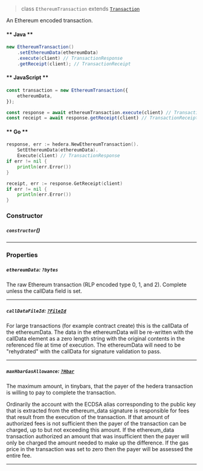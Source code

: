 > class `EthereumTransaction` extends [`Transaction`](reference/core/Transaction.md)

An Ethereum encoded transaction.
    
<!-- tabs:start -->

#### ** Java **

```java
new EthereumTransaction()
    .setEthereumData(ethereumData)
    .execute(client) // TransactionResponse
    .getReceipt(client); // TransactionReceipt
```

#### ** JavaScript **

```javascript
const transaction = new EthereumTransaction({
    ethereumData,
});

const response = await ethereumTransaction.execute(client) // TransactionResponse;
const receipt = await response.getReceipt(client) // TransactionReceipt;
```

#### ** Go **

```go
response, err := hedera.NewEthereumTransaction().
    SetEthereumData(ethereumData).
    Execute(client) // TransactionResponse
if err != nil {
    println(err.Error())
}

receipt, err := response.GetReceipt(client)
if err != nil {
    println(err.Error())
}
```

<!-- tabs:end -->

### Constructor

##### `constructor`()

---

### Properties

##### `ethereumData`: `?bytes`

The raw Ethereum transaction (RLP encoded type 0, 1, and 2). Complete 
unless the callData field is set.

---

##### `callDataFileId`: [`?FileId`](reference/file/FileId.md)

For large transactions (for example contract create) this is the callData
of the ethereumData. The data in the ethereumData will be re-written with 
the callData element as a zero length string with the original contents in 
the referenced file at time of execution. The ethereumData will need to be 
"rehydrated" with the callData for signature validation to pass.

---

##### `maxHbarGasAllowance`: [`?Hbar`](reference/Hbar.md)

The maximum amount, in tinybars, that the payer of the hedera transaction 
is willing to pay to complete the transaction.

Ordinarily the account with the ECDSA alias corresponding to the public 
key that is extracted from the ethereum\_data signature is responsible for
fees that result from the execution of the transaction. If that amount of
authorized fees is not sufficient then the payer of the transaction can be
charged, up to but not exceeding this amount. If the ethereum\_data 
transaction authorized an amount that was insufficient then the payer will
only be charged the amount needed to make up the difference. If the gas 
price in the transaction was set to zero then the payer will be assessed 
the entire fee.

---
